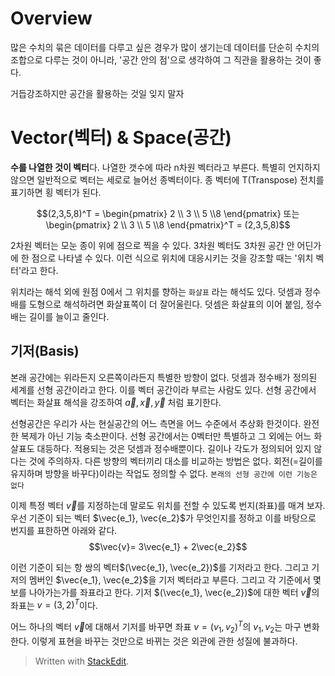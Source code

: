 # Overview

많은 수치의 묶은 데이터를 다루고 싶은 경우가 많이 생기는데 데이터를 단순히 수치의 조합으로 다루는 것이 아니라, '공간 안의 점'으로 생각하여 그 직관을 활용하는 것이 좋다. 

거듭강조하지만 공간을 활용하는 것일 잊지 말자

# Vector(벡터) & Space(공간)

**수를 나열한 것이 벡터**다. 나열한 갯수에 따라 n차원 벡터라고 부른다. 특별히 언지하지 않으면 일반적으로 벡터는 세로로 늘어선 종벡터이다.  종 벡터에 T(Transpose) 전치를 표기하면 횡 벡터가 된다. 

$$(2,3,5,8)^T = \begin{pmatrix} 2  \\ 3 \\ 5 \\8 \end{pmatrix} 또는 \begin{pmatrix} 2  \\ 3 \\ 5 \\8 \end{pmatrix}^T = (2,3,5,8)$$

2차원 벡터는 모눈 종이 위에 점으로 찍을 수 있다. 3차원 벡터도 3차원 공간 안 어딘가에 한 점으로 나타낼 수 있다. 이런 식으로 위치에 대응시키는 것을 강조할 때는 '위치 벡터'라고 한다. 

위치라는 해석 외에 원점 0에서 그 위치를 향하는 `화살표` 라는 해석도 있다. 덧셈과 정수배를 도형으로 해석하려면 화살표쪽이 더 잘어울린다. 덧셈은 화살표의 이어 붙임, 정수배는 길이를 늘이고 줄인다. 

## 기저(Basis)

본래 공간에는 위라든지 오른쪽이라든지 특별한 방향이 없다. 덧셈과 정수배가 정의된 세계를 선형 공간이라고 한다. 이를 벡터 공간이라 부르는 사람도 있다. 
선형 공간에서 벡터는 화살표 해석을 강조하여 $\vec{a}, \vec{x}, \vec{y}$ 처럼 표기한다. 

선형공간은 우리가 사는 현실공간의 어느 측면을 어느 수준에서 추상화 한것이다. 완전한 복제가 아닌 기능 축소판이다. 선형 공간에서는 0벡터만 특별하고 그 외에는 어느 화살표도 대등하다. 적용되는 것은 덧셈과 정수배뿐이다. 
길이나 각도가 정의되어 있지 않다는 것에 주의하자. 다른 방향의 벡터끼리 대소를 비교하는 방법은 없다. 회전(=길이를 유지하며 방향을 바꾸다)이라는 작업도 정의할 수 없다. `본래의 선형 공간에 이런 기능은 없다`

이제 특정 벡터 $\vec{v}$를 지정하는데 말로도 위치를 전할 수 있도록 번지(좌표)를 매겨 보자. 우선 기준이 되는 벡터 $\vec{e_1}, \vec{e_2}$가 무엇인지를 정하고 이를 바탕으로 번지를 표한하면 아래와 같다.
$$\vec{v}= 3\vec{e_1} + 2\vec{e_2}$$

이런 기준이 되는 항 쌍의 벡터$(\vec{e_1}, \vec{e_2})$를 기저라고 한다.  그리고 기저의 멤버인 $\vec{e_1}, \vec{e_2}$을 기저 벡터라고 부른다. 
그리고 각 기준에서 몇 보를 나아가는가를 좌표라고 한다. 기저 $(\vec{e_1}, \vec{e_2})$에 대한 벡터 $\vec{v}$의 좌표는 $v = (3, 2)^T$이다. 

어느 하나의 벡터 $\vec{v}$에 대해서 기저를 바꾸면 좌표 $v = (v_1, v_2)^T$의 $v_1, v_2$는 마구 변화한다. 이렇게 표현을 바꾸는 것만으로 바뀌는 것은 외관에 관한 성질에 불과하다.







> Written with [StackEdit](https://stackedit.io/).
<!--stackedit_data:
eyJoaXN0b3J5IjpbNjQ3OTA1MDU5LDE5NjEyMTY0NTUsLTE4MT
g0ODgwNzgsMTEyMzcwMzMxLDE1MzYzMjYyNzYsLTEzMDYwODIy
ODIsNTA4NTk0NTMxLC0zMTU5MTM1NDddfQ==
-->